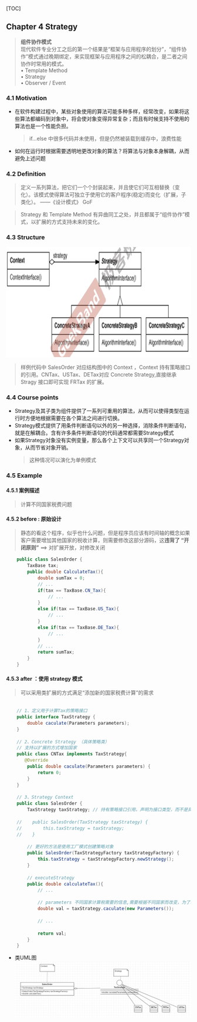 [TOC]

## Chapter 4 Strategy
> **组件协作模式**  
> 现代软件专业分工之后的第一个结果是“框架与应用程序的划分”，“组件协作”模式通过晚期绑定，来实现框架与应用程序之间的松耦合，是二者之间协作时常用的模式。  
> • Template Method  
> • Strategy  
> • Observer / Event  


### 4.1 Motivation
* 在软件构建过程中，某些对象使用的算法可能多种多样，经常改变，如果将这些算法都编码到对象中，将会使对象变得异常复杂；而且有时候支持不使用的算法也是一个性能负担。
    >  if...else 中很多代码并未使用，但是仍然被装载到缓存中，浪费性能
* 如何在运行时根据需要透明地更改对象的算法？将算法与对象本身解耦，从而避免上述问题

### 4.2 Definition
 > 定义一系列算法，把它们一个个封装起来，并且使它们可互相替换（变化）。该模式使得算法可独立于使用它的客户程序(稳定)而变化（扩展，子类化）。  ——《设计模式》 GoF

> Strategy 和 Template Method 有异曲同工之处，并且都属于“组件协作”模式，以扩展的方式支持未来的变化。
### 4.3 Structure
<img src="img/strategy_1.png" alt="GitHub" title="GitHub,Social Coding" width="700" height="300" />
    <br>

> 样例代码中 SalesOrder 对应结构图中的 Context ，Context 持有策略接口的引用。CNTax、USTax、DETax对应 Concrete Strategy,直接继承Stragy 接口即可实现 FRTax 的扩展。

### 4.4 Course points
* Strategy及其子类为组件提供了一系列可重用的算法，从而可以使得类型在运行时方便地根据需要在各个算法之间进行切换。
* Strategy模式提供了用条件判断语句以外的另一种选择，消除条件判断语句，就是在解耦合。含有许多条件判断语句的代码通常都需要Strategy模式
* 如果Strategy对象没有实例变量，那么各个上下文可以共享同一个Strategy对象，从而节省对象开销。
  > 这种情况可以演化为单例模式

### 4.5 Example 
#### 4.5.1 案例描述
> 计算不同国家税费问题

#### 4.5.2 before : 原始设计
> 静态的看这个程序，似乎也什么问题，但是程序员应该有时间轴的概念如果客户需要增加其他国家的税收计算，则需要修改这部分源码，这**违背了 “开闭原则”** ==> 对扩展开放，对修改关闭

```java
    public class SalesOrder {
        TaxBase tax;
        public double CalculateTax(){
            double sumTax = 0;
            // ...
            if(tax == TaxBase.CN_Tax){
                // ...
            }
            else if(tax == TaxBase.US_Tax){
                // ...
            }
            else if(tax == TaxBase.DE_Tax){
                // ...
            }
            // ...
            return sumTax;
        }
    }
```


#### 4.5.3 after ：使用 strategy 模式
> 可以采用类扩展的方式满足“添加新的国家税费计算”的需求

```java

    // 1、定义用于计算Tax的策略接口
    public interface TaxStrategy {
        double caculate(Parameters parameters);
    }

    // 2、Concrete Strategy （具体策略类）
    // 支持以扩展的方式增加国家
    public class CNTax implements TaxStrategy{
       @Override
        public double caculate(Parameters parameters) {
            return 0;
        }
    }

    // 3、Strategy Context 
    public class SalesOrder {
        TaxStrategy taxStrategy; // 持有策略接口引用，声明为接口类型，而不是具体类

    //    public SalesOrder(TaxStrategy taxStrategy) {
    //        this.taxStrategy = taxStrategy;
    //    }

        // 更好的方法是使用工厂模式创建策略对象
        public SalesOrder(TaxStrategyFactory taxStrategyFactory) {
            this.taxStrategy = taxStrategyFactory.newStrategy();
        }

        // executeStrategy
        public double calculateTax(){
            // ...

            // parameters 不同国家计算税需要的信息,需要根据不同国家而改变，为了程序完整性简单 new了个对象
            double val = taxStrategy.caculate(new Parameters());

            // ...

            return val;
        }
    }

```
  * 类UML图  
    ![](img/after.png)